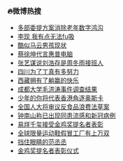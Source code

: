 ### :fire:微博热搜<br>
- <a href="https://s.weibo.com/weibo?q=%23%E5%A4%9A%E9%83%A8%E5%A7%94%E6%8F%90%E6%96%B9%E6%A1%88%E6%B6%88%E9%99%A4%E8%80%81%E5%B9%B4%E6%95%B0%E5%AD%97%E9%B8%BF%E6%B2%9F%23&Refer=new_time">多部委提方案消除老年数字鸿沟</a><br>
- <a href="https://s.weibo.com/weibo?q=%E6%9D%8E%E7%8E%B0%20%E6%88%91%E6%9C%89%E7%82%B9%E6%97%A0%E6%B3%95fu%E5%90%B8&Refer=top">李现 我有点无法fu吸</a><br>
- <a href="https://s.weibo.com/weibo?q=%23%E9%85%B7%E4%BC%BC%E9%A9%AC%E4%BA%91%E7%94%B7%E5%AD%A9%E7%8E%B0%E7%8A%B6%23&Refer=top">酷似马云男孩现状</a><br>
- <a href="https://s.weibo.comjavascript:void(0);">蔡徐坤代言惠普电脑</a><br>
- <a href="https://s.weibo.com/weibo?q=%23%E5%BC%A0%E8%89%BA%E8%B0%8B%E8%AF%B4%E5%88%98%E6%B5%A9%E5%AD%98%E6%98%AF%E5%91%A8%E5%86%AC%E9%9B%A8%E6%8E%A5%E7%8F%AD%E4%BA%BA%23&Refer=top">张艺谋说刘浩存是周冬雨接班人</a><br>
- <a href="https://s.weibo.com/weibo?q=%23%E5%9B%9B%E5%B7%9D%E4%B8%BA%E4%BA%86%E4%B8%81%E7%9C%9F%E6%9C%89%E5%A4%9A%E5%8A%AA%E5%8A%9B%23&Refer=top">四川为了丁真有多努力</a><br>
- <a href="https://s.weibo.com/weibo?q=%23%E8%A5%BF%E8%97%8F%E6%8B%A5%E6%9C%89%E4%BA%86%E8%BA%BA%E8%B5%A2%E7%9A%84%E5%BF%AB%E4%B9%90%23&Refer=top">西藏拥有了躺赢的快乐</a><br>
- <a href="https://s.weibo.com/weibo?q=%23%E6%88%90%E9%83%BD%E5%A4%A7%E5%AD%A6%E6%AF%9B%E6%B4%AA%E6%B6%9B%E4%BA%8B%E4%BB%B6%E8%B0%83%E6%9F%A5%E7%BB%93%E6%9E%9C%23&Refer=top">成都大学毛洪涛事件调查结果</a><br>
- <a href="https://s.weibo.com/weibo?q=%23%E5%B0%91%E5%B9%B4%E7%9A%84%E4%BD%A0%E5%B0%86%E4%BB%A3%E8%A1%A8%E9%A6%99%E6%B8%AF%E8%A7%92%E9%80%90%E5%A5%A5%E6%96%AF%E5%8D%A1%23&Refer=top">少年的你将代表香港角逐奥斯卡</a><br>
- <a href="https://s.weibo.com/weibo?q=%23%E5%85%A8%E5%9B%BD%E4%BA%BA%E5%A4%A7%E5%B0%86%E5%AE%A1%E8%AE%AE%E5%8F%8D%E9%A3%9F%E5%93%81%E6%B5%AA%E8%B4%B9%E6%B3%95%E8%8D%89%E6%A1%88%23&Refer=top">全国人大将审议反食品浪费法草案</a><br>
- <a href="https://s.weibo.com/weibo?q=%23%E9%92%9F%E5%8D%97%E5%B1%B1%E7%A7%B0%E5%B7%B2%E5%87%BA%E7%8E%B0%E5%90%8C%E6%82%A3%E6%B5%81%E6%84%9F%E5%92%8C%E6%96%B0%E5%86%A0%E7%97%85%E4%BE%8B%23&Refer=top">钟南山称已出现同患流感和新冠病例</a><br>
- <a href="https://s.weibo.com/weibo?q=%23%E6%98%93%E7%83%8A%E5%8D%83%E7%8E%BA%E6%8E%A5%E5%8F%97%E9%87%91%E9%B8%A1%E5%A5%96%E6%8F%90%E5%90%8D%E8%80%85%E8%A1%A8%E5%BD%B0%23&Refer=top">易烊千玺接受金鸡奖提名者表彰</a><br>
- <a href="https://s.weibo.com/weibo?q=%23%E5%85%A8%E7%90%83%E9%99%90%E9%87%8F%E8%BF%90%E5%8A%A8%E9%9E%8B%E5%81%87%E5%86%92%E5%B7%A5%E5%8E%82%E6%9C%89%E4%B8%8A%E4%B8%87%E5%8F%8C%23&Refer=top">全球限量运动鞋假冒工厂有上万双</a><br>
- <a href="https://s.weibo.com/weibo?q=%23%E6%8C%A1%E4%BD%8F%E7%9C%BC%E7%9D%9B%E7%9A%84%E8%8C%83%E4%B8%9E%E4%B8%9E%23&Refer=top">挡住眼睛的范丞丞</a><br>
- <a href="https://s.weibo.com/weibo?q=%E9%87%91%E9%B8%A1%E5%A5%96%E6%8F%90%E5%90%8D%E8%80%85%E8%A1%A8%E5%BD%B0%E4%BB%AA%E5%BC%8F&Refer=top">金鸡奖提名者表彰仪式</a><br>
